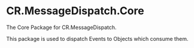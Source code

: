 # CR.MessageDispatch.Core
The Core Package for CR.MessageDispatch.

This package is used to dispatch Events to Objects which consume them. 
